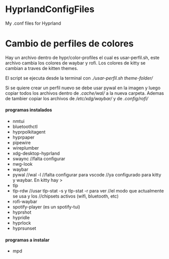 # HyprlandConfigFiles
My .conf files for Hyprland

# Cambio de perfiles de colores
Hay un archivo dentro de hypr/color-profiles el cual es usar-perfil.sh, este archivo cambia los colores de waybar y rofi. Los colores de kitty se cambian a traves de kitten themes.

El script se ejecuta desde la terminal con _./usar-perfil.sh theme-folder/_

Si se quiere crear un perfil nuevo se debe usar pywal en la imagen y luego copiar todos los archivos dentro de _.cache/wal/_ a la nueva carpeta. Ademas de tambier copiar los archivos de _/etc/xdg/waybar/_ y de _.config/rofi/_ 

#### programas instalados ####
- nmtui
- bluetoothctl
- hyprpolkitagent
- hyprpaper
- pipewire
- wireplumber
- xdg-desktop-hyprland
- swaync                //falta configurar
- nwg-look
- waybar
- pywal                 //wal -l
                        //falta configurar para vscode
                        //ya configurado para kitty y waybar. En kitty hay >
- tlp
- tlp-rdw               //usar tlp-stat -s y tlp-stat -r para ver
                        //el modo que actualmente se usa y los
                        //chipsets activos (wifi, bluetooth, etc)
- rofi-waybar
- spotify-player (es un spotify-tui)
- hyprshot
- hypridle
- hyprlock
- hyprsunset


#### programas a instalar ####
- mpd
